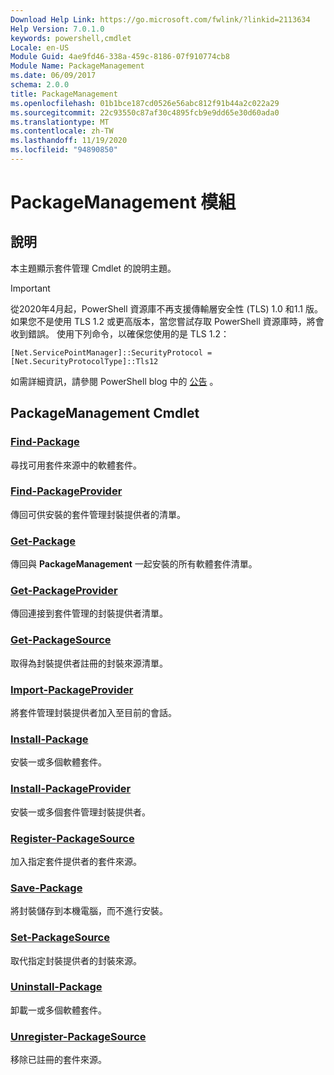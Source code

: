 ```yaml
---
Download Help Link: https://go.microsoft.com/fwlink/?linkid=2113634
Help Version: 7.0.1.0
keywords: powershell,cmdlet
Locale: en-US
Module Guid: 4ae9fd46-338a-459c-8186-07f910774cb8
Module Name: PackageManagement
ms.date: 06/09/2017
schema: 2.0.0
title: PackageManagement
ms.openlocfilehash: 01b1bce187cd0526e56abc812f91b44a2c022a29
ms.sourcegitcommit: 22c93550c87af30c4895fcb9e9dd65e30d60ada0
ms.translationtype: MT
ms.contentlocale: zh-TW
ms.lasthandoff: 11/19/2020
ms.locfileid: "94890850"
---
```

# PackageManagement 模組

## 說明

本主題顯示套件管理 Cmdlet 的說明主題。

> [!IMPORTANT]
> 從2020年4月起，PowerShell 資源庫不再支援傳輸層安全性 (TLS) 1.0 和1.1 版。 如果您不是使用 TLS 1.2 或更高版本，當您嘗試存取 PowerShell 資源庫時，將會收到錯誤。 使用下列命令，以確保您使用的是 TLS 1.2：
>
> `[Net.ServicePointManager]::SecurityProtocol = [Net.SecurityProtocolType]::Tls12`
>
> 如需詳細資訊，請參閱 PowerShell blog 中的 [公告](https://devblogs.microsoft.com/powershell/powershell-gallery-tls-support/) 。

## PackageManagement Cmdlet

### [Find-Package](Find-Package.md)
尋找可用套件來源中的軟體套件。

### [Find-PackageProvider](Find-PackageProvider.md)
傳回可供安裝的套件管理封裝提供者的清單。

### [Get-Package](Get-Package.md)
傳回與 **PackageManagement** 一起安裝的所有軟體套件清單。

### [Get-PackageProvider](Get-PackageProvider.md)
傳回連接到套件管理的封裝提供者清單。

### [Get-PackageSource](Get-PackageSource.md)
取得為封裝提供者註冊的封裝來源清單。

### [Import-PackageProvider](Import-PackageProvider.md)
將套件管理封裝提供者加入至目前的會話。

### [Install-Package](Install-Package.md)
安裝一或多個軟體套件。

### [Install-PackageProvider](Install-PackageProvider.md)
安裝一或多個套件管理封裝提供者。

### [Register-PackageSource](Register-PackageSource.md)
加入指定套件提供者的套件來源。

### [Save-Package](Save-Package.md)
將封裝儲存到本機電腦，而不進行安裝。

### [Set-PackageSource](Set-PackageSource.md)
取代指定封裝提供者的封裝來源。

### [Uninstall-Package](Uninstall-Package.md)
卸載一或多個軟體套件。

### [Unregister-PackageSource](Unregister-PackageSource.md)
移除已註冊的套件來源。
